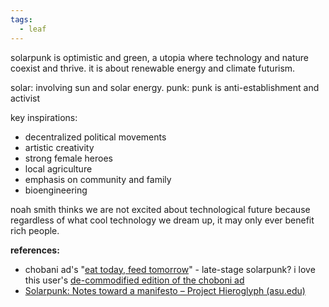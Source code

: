```yaml
---
tags:
  - leaf
---
```

solarpunk is optimistic and green, a utopia where technology and nature coexist and thrive. it is about renewable energy and climate futurism. 

solar: involving sun and solar energy. 
punk: punk is anti-establishment and activist

key inspirations:
- decentralized political movements
- artistic creativity
- strong female heroes
- local agriculture
- emphasis on community and family
- bioengineering

noah smith thinks we are not excited about technological future because regardless of what cool technology we dream up, it may only ever benefit rich people. 

**references:**
- chobani ad's "[eat today, feed tomorrow](https://www.youtube.com/watch?v=MS-sJQkr0H4)" - late-stage solarpunk? i love this user's [de-commodified edition of the choboni ad](https://www.youtube.com/watch?v=UqJJktxCY9U)
- [Solarpunk: Notes toward a manifesto – Project Hieroglyph (asu.edu)](https://hieroglyph.asu.edu/2014/09/Solarpunk-notes-toward-a-manifesto/) 